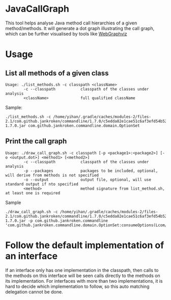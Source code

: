 # JavaCallGraph
This tool helps analyse Java method call hierarchies of a given method/methods. It will generate 
a dot graph illustrating the call graph, which can be further visualised by tools like 
[WebGraphviz](http://www.webgraphviz.com/)

# Usage
## List all methods of a given class
```
Usage: ./list_methods.sh -c classpath <className>
        -c --classpath           classpath of the classes under analysis
        <className>              full qualified className
```
Sample:
```
./list_methods.sh -c /home/yihan/.gradle/caches/modules-2/files-2.1/com.github.jankroken/commandline/1.7.0/c5edda82e1cae51c6af3efd54b52c496ace9f97c/commandline-1.7.0.jar com.github.jankroken.commandline.domain.OptionSet
```

## Print the call graph
```
Usage: ./draw_call_graph.sh -c classpath [-p <package1>:<package2>] [-o <output.dot>] <method1> [<method2>]
        -c --classpath           classpath of the classes under analysis
        -p --packages            packages to be included, optional, will derive from methods is not specified
        -o --output              output file, optional, will use standard output if nto specified
        <method>                 method signature from list_method.sh, at least one is required
```

Sample
```
./draw_call_graph.sh -c /home/yihan/.gradle/caches/modules-2/files-2.1/com.github.jankroken/commandline/1.7.0/c5edda82e1cae51c6af3efd54b52c496ace9f97c/commandline-1.7.0.jar -p com.github.jankroken.commandline 'com.github.jankroken.commandline.domain.OptionSet:consumeOptions(Lcom/github/jankroken/commandline/domain/Tokenizer;)'
```

# Follow the default implementation of an interface
If an interface only has one implementation in the classpath, then calls to the methods on this interface will be seen
calls directly to the methods on its implementation. For interfaces with more than two implementations, it is hard to 
decide which implementation to follow, so this auto matching delegation cannot be done.
